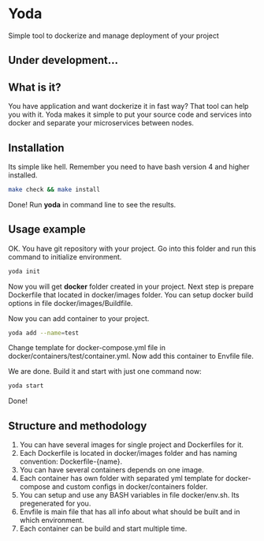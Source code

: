 # Yoda
Simple tool to dockerize and manage deployment of your project

## Under development...

## What is it?
You have application and want dockerize it in fast way? That tool can help you with it.
Yoda makes it simple to put your source code and services into docker and separate your microservices between nodes.

## Installation
Its simple like hell. Remember you need to have bash version 4 and higher installed.

```bash
make check && make install
```

Done! Run **yoda** in command line to see the results.

## Usage example
OK. You have git repository with your project.
Go into this folder and run this command to initialize environment.

```bash
yoda init
```

Now you will get **docker** folder created in your project.
Next step is prepare Dockerfile that located in docker/images folder.
You can setup docker build options in file docker/images/Buildfile.

Now you can add container to your project.

```bash
yoda add --name=test
```

Change template for docker-compose.yml file in docker/containers/test/container.yml.
Now add this container to Envfile file.

We are done. Build it and start with just one command now:

```bash
yoda start
```

Done!

## Structure and methodology
1. You can have several images for single project and Dockerfiles for it.
2. Each Dockerfile is located in docker/images folder and has naming convention: Dockerfile-{name}.
3. You can have several containers depends on one image.
4. Each container has own folder with separated yml template for docker-compose and custom configs in docker/containers folder.
5. You can setup and use any BASH variables in file docker/env.sh. Its pregenerated for you.
6. Envfile is main file that has all info about what should be built and in which environment.
7. Each container can be build and start multiple time.
